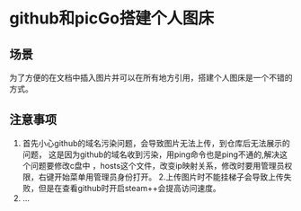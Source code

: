 # github和picGo搭建个人图床
## 场景
为了方便的在文档中插入图片并可以在所有地方引用，搭建个人图床是一个不错的方式。
## 注意事项
 1. 首先小心github的域名污染问题，会导致图片无法上传，到仓库后无法展示的问题，
这是因为github的域名收到污染，用ping命令也是ping不通的,解决这个问题要修改c盘中
，hosts这个文件，改变ip映射关系，修改时要用管理员权限，右键开始菜单用管理员身份打开。
 2.上传图片时不能挂梯子会导致上传失败，但是在查看github时开启steam++会提高访问速度。
 3. ...
